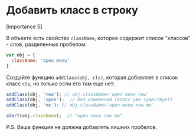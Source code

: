 # Добавить класс в строку

[importance 5]

В объекте есть свойство `className`, которое содержит список "классов" - слов, разделенных пробелом:

```js
var obj = {
  className: 'open menu'
}
```

Создайте функцию `addClass(obj, cls)`, которая добавляет в список класс `cls`, но только если его там еще нет:

```js
addClass(obj, 'new'); // obj.className='open menu new'
addClass(obj, 'open');  // без изменений (класс уже существует)
addClass(obj, 'me'); // obj.className='open menu new me'

alert(obj.className);  // "open menu new me"
```

P.S. Ваша функция не должна добавлять лишних пробелов.